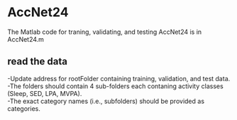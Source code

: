 # AccNet24

The Matlab code for traning, validating, and testing AccNet24 is in AccNet24.m

## read the data
-Update address for rootFolder containing training, validation, and test data.  
-The folders should contain 4 sub-folders each contaning activity classes (Sleep, SED, LPA, MVPA).  
-The exact category names (i.e., subfolders) should be provided as categories.  




